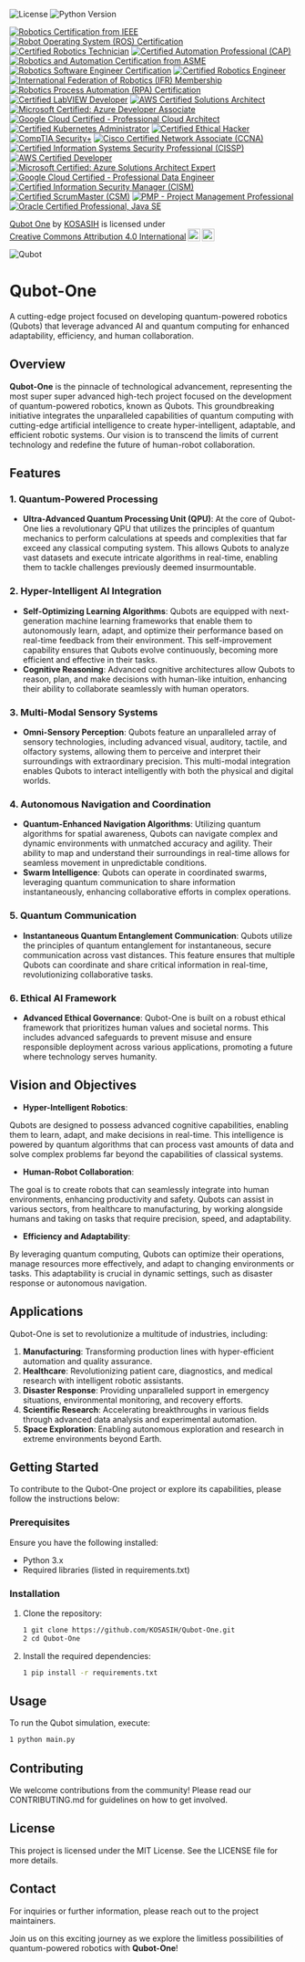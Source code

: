 ![License](https://img.shields.io/badge/license-MIT-blue.svg)
![Python Version](https://img.shields.io/badge/python-3.8%2B-blue.svg)

[![Robotics Certification from IEEE](https://img.shields.io/badge/IEEE%20Robotics%20Certification-IEEE%20Robotics%20Certification-blue.svg)](https://www.ieee.org/)
[![Robot Operating System (ROS) Certification](https://img.shields.io/badge/ROS%20Certification-ROS%20Developer%20Certification-orange.svg)](https://www.ros.org/)
[![Certified Robotics Technician](https://img.shields.io/badge/Certified%20Robotics%20Technician-CRT-green.svg)](https://www.robotics.org/)
[![Certified Automation Professional (CAP)](https://img.shields.io/badge/Certified%20Automation%20Professional-CAP-blue.svg)](https://www.isa.org/certification/certified-automation-professional)
[![Robotics and Automation Certification from ASME](https://img.shields.io/badge/ASME%20Robotics%20Certification-ASME%20Certified-blue.svg)](https://www.asme.org/)
[![Robotics Software Engineer Certification](https://img.shields.io/badge/Robotics%20Software%20Engineer-Certified-blue.svg)](https://www.robotics.org/)
[![Certified Robotics Engineer](https://img.shields.io/badge/Certified%20Robotics%20Engineer-CRE-blue.svg)](https://www.robotics.org/)
[![International Federation of Robotics (IFR) Membership](https://img.shields.io/badge/IFR%20Membership-International%20Federation%20of%20Robotics-blue.svg)](https://ifr.org/)
[![Robotics Process Automation (RPA) Certification](https://img.shields.io/badge/RPA%20Certification-RPA%20Certified-orange.svg)](https://www.uipath.com/)
[![Certified LabVIEW Developer](https://img.shields.io/badge/Certified%20LabVIEW%20Developer-CLD-green.svg)](https://www.ni.com/en-us/shop/services/training/certification.html)
[![AWS Certified Solutions Architect](https://img.shields.io/badge/AWS%20Certified%20Solutions%20Architect-Associate-orange.svg)](https://aws.amazon.com/certification/certified-solutions-architect-associate/)
[![Microsoft Certified: Azure Developer Associate](https://img.shields.io/badge/Microsoft%20Certified-Azure%20Developer%20Associate-blue.svg)](https://docs.microsoft.com/en-us/learn/certifications/azure-developer/)
[![Google Cloud Certified - Professional Cloud Architect](https://img.shields.io/badge/Google%20Cloud%20Certified-Professional%20Cloud%20Architect-blue.svg)](https://cloud.google.com/certification/cloud-architect)
[![Certified Kubernetes Administrator](https://img.shields.io/badge/Certified%20Kubernetes%20Administrator-CKA-blue.svg)](https://www.cncf.io/certification/cka/)
[![Certified Ethical Hacker](https://img.shields.io/badge/Certified%20Ethical%20Hacker-CEH-green.svg)](https://www.eccouncil.org/programs/certified-ethical-hacker-ceh/)
[![CompTIA Security+](https://img.shields.io/badge/CompTIA%20Security%2B-SY0--601-yellow.svg)](https://www.comptia.org/certifications/security)
[![Cisco Certified Network Associate (CCNA)](https://img.shields.io/badge/Cisco%20Certified%20Network%20Associate-CCNA-0072C6.svg)](https://www.cisco.com/c/en/us/training-events/training-certifications/certifications/associate/ccna.html)
[![Certified Information Systems Security Professional (CISSP)](https://img.shields.io/badge/CISSP-ISC%20%26%20CISSP%20Certified-blue.svg)](https://www.isc2.org/certifications/cissp)
[![AWS Certified Developer](https://img.shields.io/badge/AWS%20Certified%20Developer-Associate-orange.svg)](https://aws.amazon.com/certification/certified-developer-associate/)
[![Microsoft Certified: Azure Solutions Architect Expert](https://img.shields.io/badge/Microsoft%20Certified-Azure%20Solutions%20Architect%20Expert-blue.svg)](https://docs.microsoft.com/en-us/learn/certifications/azure-solutions-architect/)
[![Google Cloud Certified - Professional Data Engineer](https://img.shields.io/badge/Google%20Cloud%20Certified-Professional%20Data%20Engineer-blue.svg)](https://cloud.google.com/certification/data-engineer)
[![Certified Information Security Manager (CISM)](https://img.shields.io/badge/CISM-ISACA%20Certified-blue.svg)](https://www.isaca.org/credentialing/cism)
[![Certified ScrumMaster (CSM)](https://img.shields.io/badge/Certified%20ScrumMaster-CSM-green.svg)](https://www.scrumalliance.org/get-certified/scrum-master-track/certified-scrummaster)
[![PMP - Project Management Professional](https://img.shields.io/badge/PMP-Project%20Management%20Professional-blue.svg)](https://www.pmi.org/certifications/project-management-pmp)
[![Oracle Certified Professional, Java SE](https://img.shields.io/badge/Oracle%20Certified%20Professional-Java%20SE%20Developer-blue.svg)](https://education.oracle.com/java-se-11-developer/pexam_1Z0-819)

<p xmlns:cc="http://creativecommons.org/ns#" xmlns:dct="http://purl.org/dc/terms/"><a property="dct:title" rel="cc:attributionURL" href="https://github.com/KOSASIH/Qubot-One">Qubot One</a> by <a rel="cc:attributionURL dct:creator" property="cc:attributionName" href="https://www.linkedin.com/in/kosasih-81b46b5a">KOSASIH</a> is licensed under <a href="https://creativecommons.org/licenses/by/4.0/?ref=chooser-v1" target="_blank" rel="license noopener noreferrer" style="display:inline-block;">Creative Commons Attribution 4.0 International<img style="height:22px!important;margin-left:3px;vertical-align:text-bottom;" src="https://mirrors.creativecommons.org/presskit/icons/cc.svg?ref=chooser-v1" alt=""><img style="height:22px!important;margin-left:3px;vertical-align:text-bottom;" src="https://mirrors.creativecommons.org/presskit/icons/by.svg?ref=chooser-v1" alt=""></a></p>

![Qubot](docs/images/qubot.jpg) 

# Qubot-One
A cutting-edge project focused on developing quantum-powered robotics (Qubots) that leverage advanced AI and quantum computing for enhanced adaptability, efficiency, and human collaboration.

## Overview

**Qubot-One** is the pinnacle of technological advancement, representing the most super super advanced high-tech project focused on the development of quantum-powered robotics, known as Qubots. This groundbreaking initiative integrates the unparalleled capabilities of quantum computing with cutting-edge artificial intelligence to create hyper-intelligent, adaptable, and efficient robotic systems. Our vision is to transcend the limits of current technology and redefine the future of human-robot collaboration.

## Features

### 1. Quantum-Powered Processing
- **Ultra-Advanced Quantum Processing Unit (QPU)**: At the core of Qubot-One lies a revolutionary QPU that utilizes the principles of quantum mechanics to perform calculations at speeds and complexities that far exceed any classical computing system. This allows Qubots to analyze vast datasets and execute intricate algorithms in real-time, enabling them to tackle challenges previously deemed insurmountable.

### 2. Hyper-Intelligent AI Integration
- **Self-Optimizing Learning Algorithms**: Qubots are equipped with next-generation machine learning frameworks that enable them to autonomously learn, adapt, and optimize their performance based on real-time feedback from their environment. This self-improvement capability ensures that Qubots evolve continuously, becoming more efficient and effective in their tasks.
- **Cognitive Reasoning**: Advanced cognitive architectures allow Qubots to reason, plan, and make decisions with human-like intuition, enhancing their ability to collaborate seamlessly with human operators.

### 3. Multi-Modal Sensory Systems
- **Omni-Sensory Perception**: Qubots feature an unparalleled array of sensory technologies, including advanced visual, auditory, tactile, and olfactory systems, allowing them to perceive and interpret their surroundings with extraordinary precision. This multi-modal integration enables Qubots to interact intelligently with both the physical and digital worlds.

### 4. Autonomous Navigation and Coordination
- **Quantum-Enhanced Navigation Algorithms**: Utilizing quantum algorithms for spatial awareness, Qubots can navigate complex and dynamic environments with unmatched accuracy and agility. Their ability to map and understand their surroundings in real-time allows for seamless movement in unpredictable conditions.
- **Swarm Intelligence**: Qubots can operate in coordinated swarms, leveraging quantum communication to share information instantaneously, enhancing collaborative efforts in complex operations.

### 5. Quantum Communication
- **Instantaneous Quantum Entanglement Communication**: Qubots utilize the principles of quantum entanglement for instantaneous, secure communication across vast distances. This feature ensures that multiple Qubots can coordinate and share critical information in real-time, revolutionizing collaborative tasks.

### 6. Ethical AI Framework
- **Advanced Ethical Governance**: Qubot-One is built on a robust ethical framework that prioritizes human values and societal norms. This includes advanced safeguards to prevent misuse and ensure responsible deployment across various applications, promoting a future where technology serves humanity.

## Vision and Objectives

- **Hyper-Intelligent Robotics**:

Qubots are designed to possess advanced cognitive capabilities, enabling them to learn, adapt, and make decisions in real-time. This intelligence is powered by quantum algorithms that can process vast amounts of data and solve complex problems far beyond the capabilities of classical systems.

- **Human-Robot Collaboration**:

The goal is to create robots that can seamlessly integrate into human environments, enhancing productivity and safety. Qubots can assist in various sectors, from healthcare to manufacturing, by working alongside humans and taking on tasks that require precision, speed, and adaptability.

- **Efficiency and Adaptability**:

By leveraging quantum computing, Qubots can optimize their operations, manage resources more effectively, and adapt to changing environments or tasks. This adaptability is crucial in dynamic settings, such as disaster response or autonomous navigation.

## Applications
Qubot-One is set to revolutionize a multitude of industries, including:

1. **Manufacturing**: Transforming production lines with hyper-efficient automation and quality assurance.
2. **Healthcare**: Revolutionizing patient care, diagnostics, and medical research with intelligent robotic assistants.
3. **Disaster Response**: Providing unparalleled support in emergency situations, environmental monitoring, and recovery efforts.
4. **Scientific Research**: Accelerating breakthroughs in various fields through advanced data analysis and experimental automation.
5. **Space Exploration**: Enabling autonomous exploration and research in extreme environments beyond Earth.

## Getting Started

To contribute to the Qubot-One project or explore its capabilities, please follow the instructions below:

### Prerequisites
Ensure you have the following installed:
- Python 3.x
- Required libraries (listed in requirements.txt)


### Installation

1. Clone the repository:

   ```bash
   1 git clone https://github.com/KOSASIH/Qubot-One.git
   2 cd Qubot-One
   ```
   
2. Install the required dependencies:

   ```bash
   1 pip install -r requirements.txt
   ```
   
## Usage
To run the Qubot simulation, execute:
   ```bash
   1 python main.py
   ```

## Contributing
We welcome contributions from the community! Please read our CONTRIBUTING.md for guidelines on how to get involved.

## License
This project is licensed under the MIT License. See the LICENSE file for more details.

## Contact
For inquiries or further information, please reach out to the project maintainers.

Join us on this exciting journey as we explore the limitless possibilities of quantum-powered robotics with **Qubot-One**!
